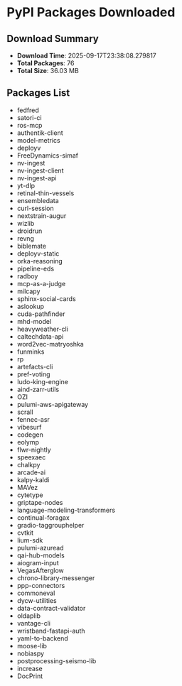 # PyPI Packages Downloaded

## Download Summary
- **Download Time**: 2025-09-17T23:38:08.279817
- **Total Packages**: 76
- **Total Size**: 36.03 MB

## Packages List
- fedfred
- satori-ci
- ros-mcp
- authentik-client
- model-metrics
- deployv
- FreeDynamics-simaf
- nv-ingest
- nv-ingest-client
- nv-ingest-api
- yt-dlp
- retinal-thin-vessels
- ensembledata
- curl-session
- nextstrain-augur
- wizlib
- droidrun
- revng
- biblemate
- deployv-static
- orka-reasoning
- pipeline-eds
- radboy
- mcp-as-a-judge
- milcapy
- sphinx-social-cards
- aslookup
- cuda-pathfinder
- mhd-model
- heavyweather-cli
- caltechdata-api
- word2vec-matryoshka
- funminks
- rp
- artefacts-cli
- pref-voting
- ludo-king-engine
- aind-zarr-utils
- OZI
- pulumi-aws-apigateway
- scrall
- fennec-asr
- vibesurf
- codegen
- eolymp
- flwr-nightly
- speexaec
- chalkpy
- arcade-ai
- kalpy-kaldi
- MAVez
- cytetype
- griptape-nodes
- language-modeling-transformers
- continual-foragax
- gradio-taggrouphelper
- cvtkit
- lium-sdk
- pulumi-azuread
- qai-hub-models
- aiogram-input
- VegasAfterglow
- chrono-library-messenger
- ppp-connectors
- commoneval
- dycw-utilities
- data-contract-validator
- oldaplib
- vantage-cli
- wristband-fastapi-auth
- yaml-to-backend
- moose-lib
- nobiaspy
- postprocessing-seismo-lib
- increase
- DocPrint
